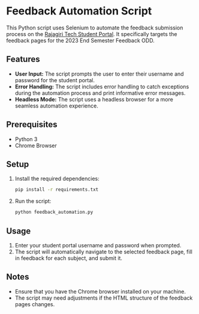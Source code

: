 
# Feedback Automation Script

This Python script uses Selenium to automate the feedback submission process on the [Rajagiri Tech Student Portal](https://www.rajagiritech.ac.in/stud/ktu/student/). It specifically targets the feedback pages for the 2023 End Semester Feedback ODD.

## Features

- **User Input:** The script prompts the user to enter their username and password for the student portal.
- **Error Handling:** The script includes error handling to catch exceptions during the automation process and print informative error messages.
- **Headless Mode:** The script uses a headless browser for a more seamless automation experience.

## Prerequisites

- Python 3
- Chrome Browser

## Setup

1. Install the required dependencies:

   ```bash
   pip install -r requirements.txt
   ```
2. Run the script:

   ```bash
   python feedback_automation.py
   ```

## Usage

1. Enter your student portal username and password when prompted.
2. The script will automatically navigate to the selected feedback page, fill in feedback for each subject, and submit it.

## Notes

- Ensure that you have the Chrome browser installed on your machine.
- The script may need adjustments if the HTML structure of the feedback pages changes.

